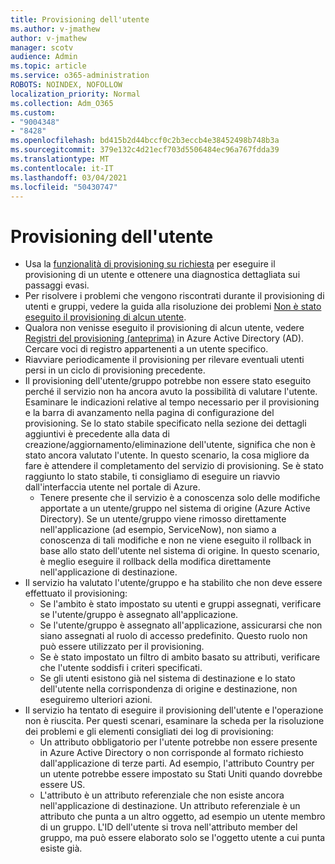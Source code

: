 ```yaml
---
title: Provisioning dell'utente
ms.author: v-jmathew
author: v-jmathew
manager: scotv
audience: Admin
ms.topic: article
ms.service: o365-administration
ROBOTS: NOINDEX, NOFOLLOW
localization_priority: Normal
ms.collection: Adm_O365
ms.custom:
- "9004348"
- "8428"
ms.openlocfilehash: bd415b2d44bccf0c2b3eccb4e38452498b748b3a
ms.sourcegitcommit: 379e132c4d21ecf703d5506484ec96a767fdda39
ms.translationtype: MT
ms.contentlocale: it-IT
ms.lasthandoff: 03/04/2021
ms.locfileid: "50430747"
---
```

# <a name="user-provisioning"></a>Provisioning dell'utente

- Usa la [funzionalità di provisioning su richiesta](https://docs.microsoft.com/azure/active-directory/app-provisioning/provision-on-demand) per eseguire il provisioning di un utente e ottenere una diagnostica dettagliata sui passaggi evasi.
- Per risolvere i problemi che vengono riscontrati durante il provisioning di utenti e gruppi, vedere la guida alla risoluzione dei problemi [Non è stato eseguito il provisioning di alcun utente](https://docs.microsoft.com/azure/active-directory/app-provisioning/application-provisioning-config-problem-no-users-provisioned).
- Qualora non venisse eseguito il provisioning di alcun utente, vedere [Registri del provisioning (anteprima)](https://docs.microsoft.com/azure/active-directory/reports-monitoring/concept-provisioning-logs) in Azure Active Directory (AD). Cercare voci di registro appartenenti a un utente specifico.
- Riavviare periodicamente il provisioning per rilevare eventuali utenti persi in un ciclo di provisioning precedente.
- Il provisioning dell'utente/gruppo potrebbe non essere stato eseguito perché il servizio non ha ancora avuto la possibilità di valutare l'utente. Esaminare le indicazioni relative al tempo necessario per il provisioning e la barra di avanzamento nella pagina di configurazione del provisioning. Se lo stato stabile specificato nella sezione dei dettagli aggiuntivi è precedente alla data di creazione/aggiornamento/eliminazione dell'utente, significa che non è stato ancora valutato l'utente. In questo scenario, la cosa migliore da fare è attendere il completamento del servizio di provisioning. Se è stato raggiunto lo stato stabile, ti consigliamo di eseguire un riavvio dall'interfaccia utente nel portale di Azure.
  - Tenere presente che il servizio è a conoscenza solo delle modifiche apportate a un utente/gruppo nel sistema di origine (Azure Active Directory). Se un utente/gruppo viene rimosso direttamente nell'applicazione (ad esempio, ServiceNow), non siamo a conoscenza di tali modifiche e non ne viene eseguito il rollback in base allo stato dell'utente nel sistema di origine. In questo scenario, è meglio eseguire il rollback della modifica direttamente nell'applicazione di destinazione.
- Il servizio ha valutato l'utente/gruppo e ha stabilito che non deve essere effettuato il provisioning:
  - Se l'ambito è stato impostato su utenti e gruppi assegnati, verificare se l'utente/gruppo è assegnato all'applicazione.
  - Se l'utente/gruppo è assegnato all'applicazione, assicurarsi che non siano assegnati al ruolo di accesso predefinito. Questo ruolo non può essere utilizzato per il provisioning.
  - Se è stato impostato un filtro di ambito basato su attributi, verificare che l'utente soddisfi i criteri specificati.
  - Se gli utenti esistono già nel sistema di destinazione e lo stato dell'utente nella corrispondenza di origine e destinazione, non eseguiremo ulteriori azioni.
- Il servizio ha tentato di eseguire il provisioning dell'utente e l'operazione non è riuscita. Per questi scenari, esaminare la scheda per la risoluzione dei problemi e gli elementi consigliati dei log di provisioning:
  - Un attributo obbligatorio per l'utente potrebbe non essere presente in Azure Active Directory o non corrisponde al formato richiesto dall'applicazione di terze parti. Ad esempio, l'attributo Country per un utente potrebbe essere impostato su Stati Uniti quando dovrebbe essere US.
  - L'attributo è un attributo referenziale che non esiste ancora nell'applicazione di destinazione. Un attributo referenziale è un attributo che punta a un altro oggetto, ad esempio un utente membro di un gruppo. L'ID dell'utente si trova nell'attributo member del gruppo, ma può essere elaborato solo se l'oggetto utente a cui punta esiste già.
